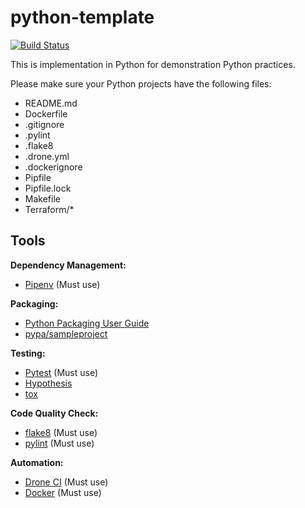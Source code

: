 # python-template

[![Build Status](https://ci.udc-service.io/api/badges/tepco-pg/python-template/status.svg)](https://ci.udc-service.io/tepco-pg/python-template)

This is implementation in Python for demonstration Python practices.

Please make sure your Python projects have the following files:

- README.md
- Dockerfile
- .gitignore
- .pylint
- .flake8
- .drone.yml
- .dockerignore
- Pipfile
- Pipfile.lock
- Makefile
- Terraform/\*

## Tools

**Dependency Management:**

- [Pipenv](https://github.com/pypa/pipenv) (Must use)

**Packaging:**

- [Python Packaging User Guide](https://packaging.python.org/)
- [pypa/sampleproject](https://github.com/pypa/sampleproject)

**Testing:**

- [Pytest](https://pytest.org/) (Must use)
- [Hypothesis](https://github.com/HypothesisWorks/hypothesis-python)
- [tox](https://tox.readthedocs.io/)

**Code Quality Check:**

- [flake8](http://flake8.pycqa.org/en/latest/) (Must use)
- [pylint](https://www.pylint.org/) (Must use)

**Automation:**

- [Drone CI](https://drone.io/) (Must use)
- [Docker](https://docs.docker.com/) (Must use)



